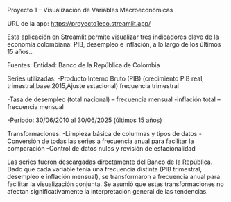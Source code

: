Proyecto 1 – Visualización de Variables Macroeconómicas

URL de la app:
https://proyecto1eco.streamlit.app/


Esta aplicación en Streamlit  permite visualizar tres indicadores clave de la economía colombiana: PIB, desempleo e inflación, a lo largo de los últimos 15 años..

Fuentes:
Entidad: Banco de la República de Colombia

Series utilizadas:
-Producto Interno Bruto (PIB) (crecimiento PIB real, trimestral,base:2015,Ajuste estacional)
frecuencia trimestral

-Tasa de desempleo (total nacional) – frecuencia mensual
-inflación total – frecuencia mensual

-Periodo: 30/06/2010 al 30/06/2025 (últimos 15 años)

Transformaciones:
-Limpieza básica de columnas y tipos de datos
-Conversión de todas las series a frecuencia anual para facilitar la comparación
-Control de datos nulos y revisión de estacionalidad


Las series fueron descargadas directamente del Banco de la República. Dado que cada variable tenía una frecuencia distinta (PIB trimestral, desempleo e inflación mensual), se transformaron a frecuencia anual para facilitar la visualización conjunta. Se asumió que estas transformaciones no afectan significativamente la interpretación general de las tendencias.